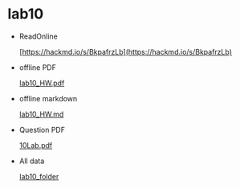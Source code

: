 # lab10

* ReadOnline

    [https://hackmd.io/s/BkpafrzLb](https://hackmd.io/s/BkpafrzLb)

* offline PDF

    [lab10_HW.pdf](https://github.com/linnil1/Lab304_2017summer/blob/master/lab10/lab10_HW.pdf)

* offline markdown

    [lab10_HW.md](https://github.com/linnil1/Lab304_2017summer/blob/master/lab10/lab10_HW.md)

* Question PDF

    [10Lab.pdf](https://github.com/linnil1/Lab304_2017summer/blob/master/lab10/10Lab.pdf)

* All data

    [lab10_folder](https://github.com/linnil1/Lab304_2017summer/tree/master/lab10)
